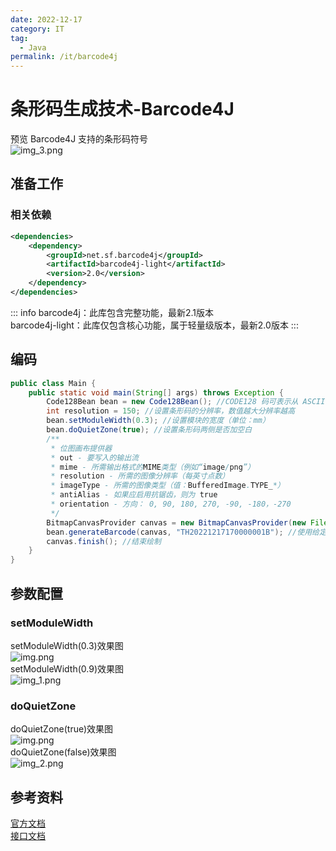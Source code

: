 ```yaml
---
date: 2022-12-17
category: IT
tag:
  - Java
permalink: /it/barcode4j
---
```


# 条形码生成技术-Barcode4J

<!-- more -->
预览 Barcode4J 支持的条形码符号  
![img_3.png](https://img.sherry4869.com/Blog/IT/Java/%E6%9D%A1%E5%BD%A2%E7%A0%81/Barcode4J/img_3.png)

## 准备工作

### 相关依赖
```xml
<dependencies>
    <dependency>
        <groupId>net.sf.barcode4j</groupId>
        <artifactId>barcode4j-light</artifactId>
        <version>2.0</version>
    </dependency>
</dependencies>
```
::: info
barcode4j：此库包含完整功能，最新2.1版本  
barcode4j-light：此库仅包含核心功能，属于轻量级版本，最新2.0版本
:::

## 编码
```java
public class Main {
    public static void main(String[] args) throws Exception {
        Code128Bean bean = new Code128Bean(); //CODE128 码可表示从 ASCII 0 到ASCII 127 共128个字符，故称128码。其中包含了数字、字母和符号字符
        int resolution = 150; //设置条形码的分辨率，数值越大分辨率越高
        bean.setModuleWidth(0.3); //设置模块的宽度（单位：mm）
        bean.doQuietZone(true); //设置条形码两侧是否加空白
        /**
         * 位图画布提供器
         * out - 要写入的输出流
         * mime - 所需输出格式的MIME类型（例如“image/png”）
         * resolution - 所需的图像分辨率（每英寸点数）
         * imageType - 所需的图像类型（值：BufferedImage.TYPE_*）
         * antiAlias - 如果应启用抗锯齿，则为 true
         * orientation - 方向： 0, 90, 180, 270, -90, -180，-270
         */
        BitmapCanvasProvider canvas = new BitmapCanvasProvider(new FileOutputStream("src/main/resources/TH20221217170000001B.png"), "image/png", resolution, BufferedImage.TYPE_BYTE_BINARY, false, 0);
        bean.generateBarcode(canvas, "TH20221217170000001B"); //使用给定的画布生成条形码，以将条形码呈现为其输出格式
        canvas.finish(); //结束绘制
    }
}
```

## 参数配置
### setModuleWidth
setModuleWidth(0.3)效果图  
![img.png](https://img.sherry4869.com/Blog/IT/Java/%E6%9D%A1%E5%BD%A2%E7%A0%81/Barcode4J/img.png)  
setModuleWidth(0.9)效果图  
![img_1.png](https://img.sherry4869.com/Blog/IT/Java/%E6%9D%A1%E5%BD%A2%E7%A0%81/Barcode4J/img_1.png)

### doQuietZone
doQuietZone(true)效果图  
![img.png](https://img.sherry4869.com/Blog/IT/Java/%E6%9D%A1%E5%BD%A2%E7%A0%81/Barcode4J/img.png)  
doQuietZone(false)效果图  
![img_2.png](https://img.sherry4869.com/Blog/IT/Java/%E6%9D%A1%E5%BD%A2%E7%A0%81/Barcode4J/img_2.png)

## 参考资料
[官方文档](https://barcode4j.sourceforge.net/)  
[接口文档](https://barcode4j.sourceforge.net/trunk/javadocs/index.html)